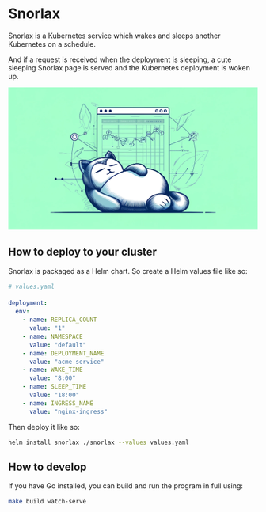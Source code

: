 # Snorlax

Snorlax is a Kubernetes service which wakes and sleeps another Kubernetes on a schedule.

And if a request is received when the deployment is sleeping, a cute sleeping Snorlax page is
served and the Kubernetes deployment is woken up.

![Snorlax Banner](./static/snorlax-banner.webp)

## How to deploy to your cluster

Snorlax is packaged as a Helm chart. So create a Helm values file like so:

```yaml
# values.yaml

deployment:
  env:
    - name: REPLICA_COUNT
      value: "1"
    - name: NAMESPACE
      value: "default"
    - name: DEPLOYMENT_NAME
      value: "acme-service"
    - name: WAKE_TIME
      value: "8:00"
    - name: SLEEP_TIME
      value: "18:00"
    - name: INGRESS_NAME
      value: "nginx-ingress"

```

Then deploy it like so:

```bash
helm install snorlax ./snorlax --values values.yaml
```


## How to develop

If you have Go installed, you can build and run the program in full using:

```bash
make build watch-serve
```
